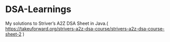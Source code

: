 # DSA-Learnings
My solutions to Striver’s A2Z DSA Sheet in Java.( https://takeuforward.org/strivers-a2z-dsa-course/strivers-a2z-dsa-course-sheet-2 )
